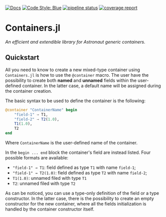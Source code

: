 [![Docs](https://img.shields.io/badge/docs-latest-blue.svg)](https://astronaut-tools.gitlab.io/julia/core/Containers/latest/)
[![Code Style: Blue](https://img.shields.io/badge/code%20style-blue-4495d1.svg)](https://github.com/invenia/BlueStyle)
[![pipeline status](https://gitlab.com/astronaut-tools/julia/core/Containers/badges/master/pipeline.svg)](https://gitlab.com/astronaut-tools/julia/core/Containers/-/commits/master)
[![coverage report](https://gitlab.com/astronaut-tools/julia/core/Containers/badges/master/coverage.svg)](https://gitlab.com/astronaut-tools/julia/core/Containers/-/commits/master)

# Containers.jl

*An efficient and extendible library for Astronaut generic containers.*

## Quickstart

All you need to know to create a new mixed-type container using `Containers.jl` is how to use
the `@container` macro. The user have the possibility to create both **named** and **unnamed**
fields within the user-defined container. In the latter case, a default name will be assigned
during the container creation.

The basic syntax to be used to define the container is the following:

```julia
@container "ContainerName" begin
    "field-1" → T1,
    "field-2" → T2(1.0),
    T1(1.0),
    T2
end
```

Where `ContainerName` is the user-defined name of the container.

In the `begin ... end` block the container's field are instead listed. Four possible formats
are available:

- `"field-1" → T1`: field defined as type `T1` with name `field-1`;
- `"field-1" → T2(1.0)`: field defined as type `T2` with name `field-2`;
- `T1(1.0)`: unnamed filed with type `T1`
- `T2`: unnamed filed with type `T2`

As can be noticed, you can use a type-only definition of the field or a type constructor.
In the latter case, there is the possibility to create an empty constructor for the new
container, where all the fields initialization is handled by the container constructor itself.
